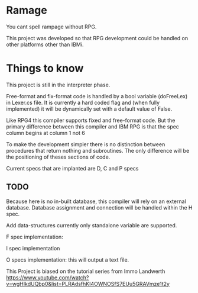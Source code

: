 # Ramage
You cant spell rampage without RPG.

This project was developed so that RPG development could be handled on other platforms other than IBMi. 

# Things to know
This project is still in the interpreter phase.

Free-format and fix-format code is handled by a bool variable (doFreeLex) in Lexer.cs file. It is currently a hard coded flag and (when fully implemented) it will be dynamically set with a default value of False.

Like RPG4 this compiler supports fixed and free-format code. But the primary difference between this compiler and IBM RPG is that the spec column begins at column 1 not 6

To make the development simpler there is no distinction between procedures that return nothing and subroutines. The only difference will be the positioning of theses sections of code.

Current specs that are implanted are D, C and P specs

## TODO
Because here is no in-built database, this compiler will rely on an external database. Database assignment and connection will be handled within the H spec.

Add data-structures currently only standalone variable are supported.

F spec implementation:

I spec implementation

O specs implementation: this will output a text file.


This Project is biased on the tutorial series from Immo Landwerth
https://www.youtube.com/watch?v=wgHIkdUQbp0&list=PLRAdsfhKI4OWNOSfS7EUu5GRAVmze1t2y
